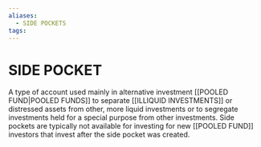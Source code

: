 ```yaml
---
aliases:
  - SIDE POCKETS
tags:
---
```

# SIDE POCKET
A type of account used mainly in alternative investment [[POOLED FUND|POOLED FUNDS]] to separate [[ILLIQUID INVESTMENTS]] or distressed assets from other, more liquid investments or to segregate investments held for a special purpose from other investments. Side pockets are typically not available for investing for new [[POOLED FUND]] investors that invest after the side pocket was created.